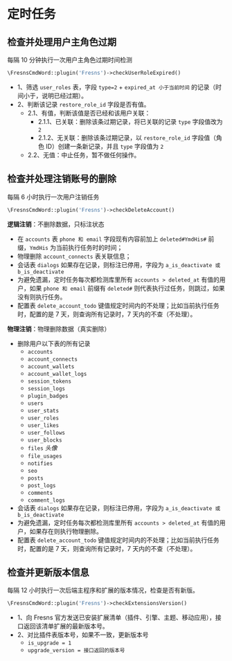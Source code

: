 # 定时任务

## 检查并处理用户主角色过期

每隔 10 分钟执行一次用户主角色过期时间检测

```php
\FresnsCmdWord::plugin('Fresns')->checkUserRoleExpired()
```

- 1、筛选 `user_roles` 表，字段 `type=2` + `expired_at 小于当前时间` 的记录（时间小于，说明已经过期）。
- 2、判断该记录 `restore_role_id` 字段是否有值。
    - 2.1、有值，判断该值是否已经和该用户关联：
        - 2.1.1、已关联：删除该条过期记录，将已关联的记录 `type` 字段值改为 `2`
        - 2.1.2、无关联：删除该条过期记录，以 `restore_role_id` 字段值（角色 ID）创建一条新记录，并且 `type` 字段值为 `2`
    - 2.2、无值：中止任务，暂不做任何操作。

## 检查并处理注销账号的删除

每隔 6 小时执行一次用户注销任务

```php
\FresnsCmdWord::plugin('Fresns')->checkDeleteAccount()
```

**逻辑注销**：不删除数据，只标注状态

- 在 `accounts` 表 `phone 和 email` 字段现有内容前加上 `deleted#YmdHis#` 前缀，`YmdHis` 为当前执行任务时的时间；
- 物理删除 `account_connects` 表关联信息；
- 会话表 `dialogs` 如果存在记录，则标注已停用，字段为 `a_is_deactivate 或 b_is_deactivate`
- 为避免遗漏，定时任务每次都检测库里所有 `accounts > deleted_at` 有值的用户，如果 `phone 和 email` 前缀有 `deleted#` 则代表执行过任务，则跳过，如果没有则执行任务。
- 配置表 `delete_account_todo` 键值规定时间内的不处理；比如当前执行任务时，配置的是 7 天，则查询所有记录时，7 天内的不查（不处理）。

**物理注销**：物理删除数据（真实删除）

- 删除用户以下表的所有记录
    - `accounts`
    - `account_connects`
    - `account_wallets`
    - `account_wallet_logs`
    - `session_tokens`
    - `session_logs`
    - `plugin_badges`
    - `users`
    - `user_stats`
    - `user_roles`
    - `user_likes`
    - `user_follows`
    - `user_blocks`
    - `files` *头像*
    - `file_usages`
    - `notifies`
    - `seo`
    - `posts`
    - `post_logs`
    - `comments`
    - `comment_logs`
- 会话表 `dialogs` 如果存在记录，则标注已停用，字段为 `a_is_deactivate 或 b_is_deactivate`
- 为避免遗漏，定时任务每次都检测库里所有 `accounts > deleted_at` 有值的用户，如果存在则执行物理删除。
- 配置表 `delete_account_todo` 键值规定时间内的不处理；比如当前执行任务时，配置的是 7 天，则查询所有记录时，7 天内的不查（不处理）。

## 检查并更新版本信息

每隔 12 小时执行一次后端主程序和扩展的版本情况，检查是否有新版。

```php
\FresnsCmdWord::plugin('Fresns')->checkExtensionsVersion()
```

- 1、向 Fresns 官方发送已安装扩展清单（插件、引擎、主题、移动应用），接口返回该清单扩展的最新版本号。
- 2、对比插件表版本号，如果不一致，更新版本号
    - `is_upgrade = 1`
    - `upgrade_version = 接口返回的版本号`
